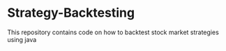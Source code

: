 # Strategy-Backtesting
This repository contains code on how to backtest stock market strategies using java
